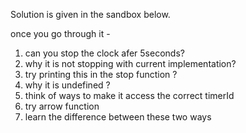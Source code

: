 Solution is given in the sandbox below.

once you go through it - 
1. can you stop the clock afer 5seconds?
2. why it is not stopping with current implementation?
3. try printing this in the stop function ?
4. why it is undefined ?
5. think of ways to make it access the correct timerId
6. try arrow function
7. learn the difference between these two ways
